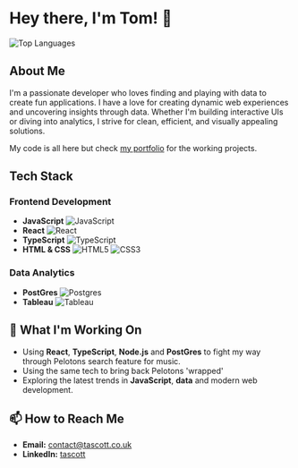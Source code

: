 # Hey there, I'm Tom! 👋

![Top Languages](https://github-readme-stats.vercel.app/api/top-langs/?username=tascott&layout=compact&theme=radical)

## About Me

I'm a passionate developer who loves finding and playing with data to create fun applications. I have a love for creating dynamic web experiences and uncovering insights through data. Whether I'm building interactive UIs or diving into analytics, I strive for clean, efficient, and visually appealing solutions.

My code is all here but check [my portfolio](https://tascott.co.uk) for the working projects.

## Tech Stack

### Frontend Development
- **JavaScript** ![JavaScript](https://img.shields.io/badge/-JavaScript-F7DF1E?logo=javascript&logoColor=black)
- **React** ![React](https://img.shields.io/badge/-React-61DAFB?logo=react&logoColor=black)
- **TypeScript** ![TypeScript](https://img.shields.io/badge/-TypeScript-3178C6?logo=typescript&logoColor=white)
- **HTML & CSS** ![HTML5](https://img.shields.io/badge/-HTML5-E34F26?logo=html5&logoColor=white) ![CSS3](https://img.shields.io/badge/-CSS3-1572B6?logo=css3&logoColor=white)

### Data Analytics
- **PostGres** ![Postgres](https://img.shields.io/badge/-PostgreSQL-336791?logo=postgresql&logoColor=white)
- **Tableau** ![Tableau](https://img.shields.io/badge/-Tableau-E97627?logo=tableau&logoColor=white)


## 🚀 What I'm Working On

- Using **React**, **TypeScript**, **Node.js** and **PostGres** to fight my way through Pelotons search feature for music.
- Using the same tech to bring back Pelotons 'wrapped'
- Exploring the latest trends in **JavaScript**, **data** and modern web development.


## 📫 How to Reach Me
- **Email:** [contact@tascott.co.uk](mailto:contact@tascott.co.uk)
- **LinkedIn:** [tascott](https://linkedin.com/in/tascott)
